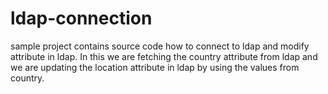 # ldap-connection
sample project contains source code how to connect to ldap and modify attribute in ldap.
In this we are fetching the country attribute from ldap and we are updating the location attribute in ldap by using the values from country.
